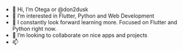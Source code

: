 - 👋 Hi, I’m Otega or @don2dusk
- 👀 I’m interested in Flutter, Python and Web Development
- 🌱 I constantly look forward learning more. Focused on Flutter and Python right now.
- 💞️ I’m looking to collaborate on nice apps and projects
- 📫 

<!---
don2dusk/don2dusk is a ✨ special ✨ repository because its `README.md` (this file) appears on your GitHub profile.
You can click the Preview link to take a look at your changes.
--->
